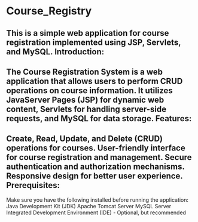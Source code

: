 # Course_Registry
This is a simple web application for course registration implemented using JSP, Servlets, and MySQL.
Introduction:
-------------
The Course Registration System is a web application that allows users to perform CRUD operations on course information. It utilizes JavaServer Pages (JSP) for dynamic web content, Servlets for handling server-side requests, and MySQL for data storage.
Features:
-----------
Create, Read, Update, and Delete (CRUD) operations for courses.
User-friendly interface for course registration and management.
Secure authentication and authorization mechanisms.
Responsive design for better user experience.
Prerequisites:
--------------
Make sure you have the following installed before running the application:
Java Development Kit (JDK)
Apache Tomcat Server
MySQL Server
Integrated Development Environment (IDE) - Optional, but recommended
